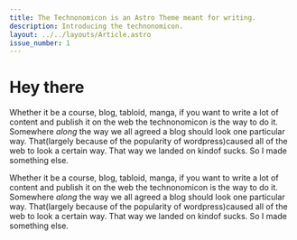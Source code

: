 ```yaml
---
title: The Technonomicon is an Astro Theme meant for writing.
description: Introducing the technonomicon.
layout: ../../layouts/Article.astro
issue_number: 1
---
```


# Hey there

Whether it be a course, blog, tabloid, manga, if you want to write a lot of content and publish it on the web the technonomicon is the way to do it. Somewhere _along_ the way we all agreed a blog should look one particular way. That<span class="text-xs">(largely because of the popularity of wordpress)</span>caused all of the web to look a certain way. That way we landed on kindof sucks. So I made something else.

Whether it be a course, blog, tabloid, manga, if you want to write a lot of content and publish it on the web the technonomicon is the way to do it. Somewhere _along_ the way we all agreed a blog should look one particular way. That<span class="text-xs">(largely because of the popularity of wordpress)</span>caused all of the web to look a certain way. That way we landed on kindof sucks. So I made something else.
